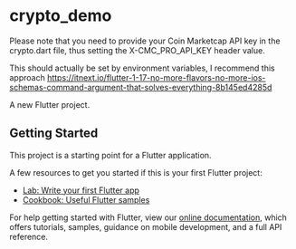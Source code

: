 # crypto_demo

Please note that you need to provide your Coin Marketcap API key in the crypto.dart file, thus setting the X-CMC_PRO_API_KEY header value.

This should actually be set by environment variables, I recommend this approach https://itnext.io/flutter-1-17-no-more-flavors-no-more-ios-schemas-command-argument-that-solves-everything-8b145ed4285d

A new Flutter project.

## Getting Started

This project is a starting point for a Flutter application.

A few resources to get you started if this is your first Flutter project:

- [Lab: Write your first Flutter app](https://flutter.dev/docs/get-started/codelab)
- [Cookbook: Useful Flutter samples](https://flutter.dev/docs/cookbook)

For help getting started with Flutter, view our
[online documentation](https://flutter.dev/docs), which offers tutorials,
samples, guidance on mobile development, and a full API reference.
